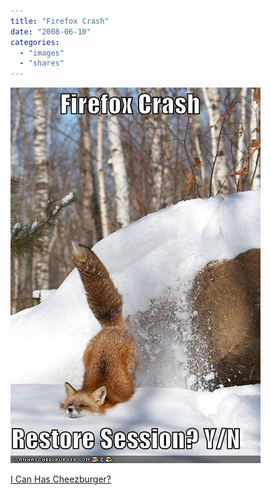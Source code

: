 ```yaml
---
title: "Firefox Crash"
date: "2008-06-10"
categories: 
  - "images"
  - "shares"
---
```


![](images/4wnP83SaFa1wzvq1sOOhhg9k_500.jpg)

[I Can Has Cheezburger?](http://icanhascheezburger.com/2008/06/10/funny-pictures-restore-session-yn/)
